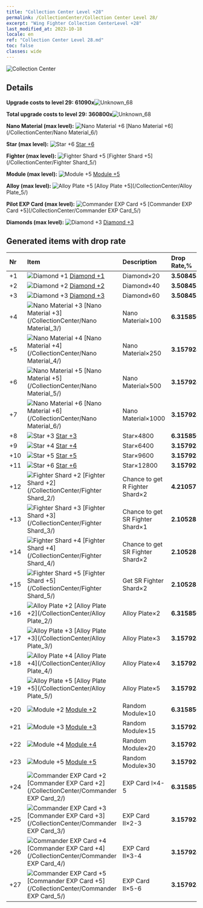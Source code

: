 ```yaml
---
title: "Collection Center Level +28"
permalink: /CollectionCenter/Collection Center Level 28/
excerpt: "Wing Fighter Collection CenterLevel +28"
last_modified_at: 2023-10-18
locale: en
ref: "Collection Center Level 28.md"
toc: false
classes: wide
---
```



  ![Collection Center](/images/bh_img6.png)

## Details

 **Upgrade costs to level 29:** **61090x**![Unknown_68](/images/item/bh_img25_p.png)

 **Total upgrade costs to level 29:** **360800x**![Unknown_68](/images/item/bh_img25_p.png)

 **Nano Material (max level):** ![Nano Material +6](/images/cc/CC_Nano_Material_5_p.png) [Nano Material +6](/CollectionCenter/Nano Material_6/)

 **Star (max level):** ![Star +6](/images/cc/CC_Star_5_p.png) [Star +6](/CollectionCenter/Star_6/)

 **Fighter (max level):** ![Fighter Shard +5](/images/cc/CC_Fighter_Shard_5_p.png) [Fighter Shard +5](/CollectionCenter/Fighter Shard_5/)

 **Module (max level):** ![Module +5](/images/cc/CC_Module_5_p.png) [Module +5](/CollectionCenter/Module_5/)

 **Alloy (max level):** ![Alloy Plate +5](/images/cc/CC_Alloy_Plate_5_p.png) [Alloy Plate +5](/CollectionCenter/Alloy Plate_5/)

 **Pilot EXP Card (max level):** ![Commander EXP Card +5](/images/cc/CC_Pilot_EXP_Card_5_p.png) [Commander EXP Card +5](/CollectionCenter/Commander EXP Card_5/)

 **Diamonds (max level):** ![Diamond +3](/images/cc/CC_Diamond_3_p.png) [Diamond +3](/CollectionCenter/Diamond_3/)

## Generated items with drop rate

  |  Nr |     Item   |    Description   |  Drop Rate,% |
  |:----|:-----------|:-----------------|:-------------|
  | +1 | ![Diamond +1](/images/cc/CC_Diamond_1_p.png) [Diamond +1](/CollectionCenter/Diamond_1/) | Diamond×20 | **3.508458** |
  | +2 | ![Diamond +2](/images/cc/CC_Diamond_2_p.png) [Diamond +2](/CollectionCenter/Diamond_2/) | Diamond×40 | **3.508458** |
  | +3 | ![Diamond +3](/images/cc/CC_Diamond_3_p.png) [Diamond +3](/CollectionCenter/Diamond_3/) | Diamond×60 | **3.508458** |
  | +4 | ![Nano Material +3](/images/cc/CC_Nano_Material_3_p.png) [Nano Material +3](/CollectionCenter/Nano Material_3/) | Nano Material×100 | **6.315856** |
  | +5 | ![Nano Material +4](/images/cc/CC_Nano_Material_4_p.png) [Nano Material +4](/CollectionCenter/Nano Material_4/) | Nano Material×250 | **3.157928** |
  | +6 | ![Nano Material +5](/images/cc/CC_Nano_Material_5_p.png) [Nano Material +5](/CollectionCenter/Nano Material_5/) | Nano Material×500 | **3.157928** |
  | +7 | ![Nano Material +6](/images/cc/CC_Nano_Material_5_p.png) [Nano Material +6](/CollectionCenter/Nano Material_6/) | Nano Material×1000 | **3.157928** |
  | +8 | ![Star +3](/images/cc/CC_Star_3_p.png) [Star +3](/CollectionCenter/Star_3/) | Star×4800 | **6.315856** |
  | +9 | ![Star +4](/images/cc/CC_Star_4_p.png) [Star +4](/CollectionCenter/Star_4/) | Star×6400 | **3.157928** |
  | +10 | ![Star +5](/images/cc/CC_Star_5_p.png) [Star +5](/CollectionCenter/Star_5/) | Star×9600 | **3.157928** |
  | +11 | ![Star +6](/images/cc/CC_Star_5_p.png) [Star +6](/CollectionCenter/Star_6/) | Star×12800 | **3.157928** |
  | +12 | ![Fighter Shard +2](/images/cc/CC_Fighter_Shard_2_p.png) [Fighter Shard +2](/CollectionCenter/Fighter Shard_2/) | Chance to get R Fighter Shard×2 | **4.210571** |
  | +13 | ![Fighter Shard +3](/images/cc/CC_Fighter_Shard_3_p.png) [Fighter Shard +3](/CollectionCenter/Fighter Shard_3/) | Chance to get SR Fighter Shard×1 | **2.1052854** |
  | +14 | ![Fighter Shard +4](/images/cc/CC_Fighter_Shard_4_p.png) [Fighter Shard +4](/CollectionCenter/Fighter Shard_4/) | Chance to get SR Fighter Shard×2 | **2.1052854** |
  | +15 | ![Fighter Shard +5](/images/cc/CC_Fighter_Shard_5_p.png) [Fighter Shard +5](/CollectionCenter/Fighter Shard_5/) | Get SR Fighter Shard×2 | **2.1052854** |
  | +16 | ![Alloy Plate +2](/images/cc/CC_Alloy_Plate_2_p.png) [Alloy Plate +2](/CollectionCenter/Alloy Plate_2/) | Alloy Plate×2 | **6.315856** |
  | +17 | ![Alloy Plate +3](/images/cc/CC_Alloy_Plate_3_p.png) [Alloy Plate +3](/CollectionCenter/Alloy Plate_3/) | Alloy Plate×3 | **3.157928** |
  | +18 | ![Alloy Plate +4](/images/cc/CC_Alloy_Plate_4_p.png) [Alloy Plate +4](/CollectionCenter/Alloy Plate_4/) | Alloy Plate×4 | **3.157928** |
  | +19 | ![Alloy Plate +5](/images/cc/CC_Alloy_Plate_5_p.png) [Alloy Plate +5](/CollectionCenter/Alloy Plate_5/) | Alloy Plate×5 | **3.157928** |
  | +20 | ![Module +2](/images/cc/CC_Module_2_p.png) [Module +2](/CollectionCenter/Module_2/) | Random Module×10 | **6.315856** |
  | +21 | ![Module +3](/images/cc/CC_Module_3_p.png) [Module +3](/CollectionCenter/Module_3/) | Random Module×15 | **3.157928** |
  | +22 | ![Module +4](/images/cc/CC_Module_4_p.png) [Module +4](/CollectionCenter/Module_4/) | Random Module×20 | **3.157928** |
  | +23 | ![Module +5](/images/cc/CC_Module_5_p.png) [Module +5](/CollectionCenter/Module_5/) | Random Module×30 | **3.157928** |
  | +24 | ![Commander EXP Card +2](/images/cc/CC_Pilot_EXP_Card_2_p.png) [Commander EXP Card +2](/CollectionCenter/Commander EXP Card_2/) | EXP Card I×4-5 | **6.315856** |
  | +25 | ![Commander EXP Card +3](/images/cc/CC_Pilot_EXP_Card_3_p.png) [Commander EXP Card +3](/CollectionCenter/Commander EXP Card_3/) | EXP Card II×2-3 | **3.157928** |
  | +26 | ![Commander EXP Card +4](/images/cc/CC_Pilot_EXP_Card_4_p.png) [Commander EXP Card +4](/CollectionCenter/Commander EXP Card_4/) | EXP Card II×3-4 | **3.157928** |
  | +27 | ![Commander EXP Card +5](/images/cc/CC_Pilot_EXP_Card_5_p.png) [Commander EXP Card +5](/CollectionCenter/Commander EXP Card_5/) | EXP Card II×5-6 | **3.157928** |

